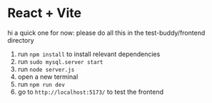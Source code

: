# React + Vite

hi a quick one for now: 
please do all this in the test-buddy/frontend directory 
1. run `npm install` to install relevant dependencies
2. run `sudo mysql.server start` 
3. run `node server.js`
4. open a new terminal
5. run `npm run dev`
6. go to `http://localhost:5173/` to test the frontend
